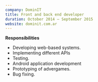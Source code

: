 ```yaml
---
company: DominIT
title: Front and back end developer
duration: October 2014 – September 2015
website: dominit.com.ar
---
```

**Responsibilities**

- Developing web-based systems.
- Implementing different APIs
- Testing.
- Android application development
- Prototyping of advergames.
- Bug fixing.